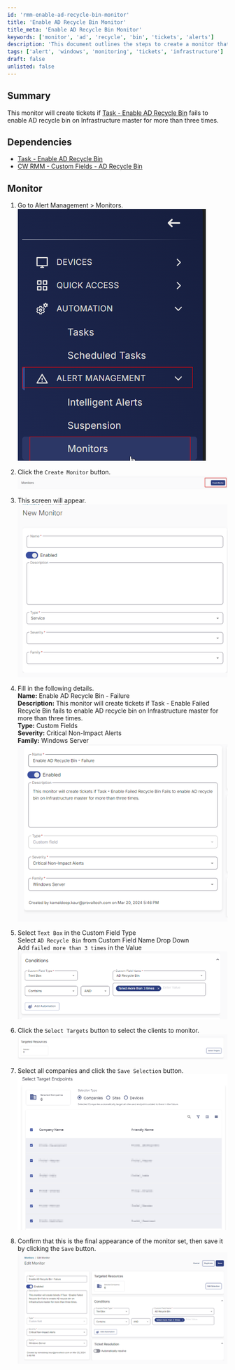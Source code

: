 ```yaml
---
id: 'rmm-enable-ad-recycle-bin-monitor'
title: 'Enable AD Recycle Bin Monitor'
title_meta: 'Enable AD Recycle Bin Monitor'
keywords: ['monitor', 'ad', 'recycle', 'bin', 'tickets', 'alerts']
description: 'This document outlines the steps to create a monitor that generates tickets if the task to enable the Active Directory Recycle Bin fails on the Infrastructure master for more than three attempts. It details the necessary dependencies and step-by-step instructions for setting up the monitor in Alert Management.'
tags: ['alert', 'windows', 'monitoring', 'tickets', 'infrastructure']
draft: false
unlisted: false
---
```

## Summary

This monitor will create tickets if [Task - Enable AD Recycle Bin](https://proval.itglue.com/DOC-5078775-15349513) fails to enable AD recycle bin on Infrastructure master for more than three times.

## Dependencies

- [Task - Enable AD Recycle Bin](https://proval.itglue.com/DOC-5078775-15349513)
- [CW RMM - Custom Fields - AD Recycle Bin](https://proval.itglue.com/DOC-5078775-15348941)

## Monitor

1. Go to Alert Management > Monitors.  
   ![Image](../../../static/img/Enable-AD-Recycle-Bin---Failure/image_1.png)  

2. Click the `Create Monitor` button.  
   ![Image](../../../static/img/Enable-AD-Recycle-Bin---Failure/image_2.png)  

3. This screen will appear.  
   ![Image](../../../static/img/Enable-AD-Recycle-Bin---Failure/image_3.png)  

4. Fill in the following details.  
   **Name:** Enable AD Recycle Bin - Failure  
   **Description:** This monitor will create tickets if Task - Enable Failed Recycle Bin fails to enable AD recycle bin on Infrastructure master for more than three times.  
   **Type:** Custom Fields  
   **Severity:** Critical Non-Impact Alerts  
   **Family:** Windows Server  
   ![Image](../../../static/img/Enable-AD-Recycle-Bin---Failure/image_4.png)  

5. Select `Text Box` in the Custom Field Type  
   Select `AD Recycle Bin` from Custom Field Name Drop Down  
   Add `failed more than 3 times` in the Value  
   ![Image](../../../static/img/Enable-AD-Recycle-Bin---Failure/image_5.png)  

6. Click the `Select Targets` button to select the clients to monitor.  
   ![Image](../../../static/img/Enable-AD-Recycle-Bin---Failure/image_6.png)  

7. Select all companies and click the `Save Selection` button.  
   ![Image](../../../static/img/Enable-AD-Recycle-Bin---Failure/image_7.png)  

8. Confirm that this is the final appearance of the monitor set, then save it by clicking the `Save` button.  
   ![Image](../../../static/img/Enable-AD-Recycle-Bin---Failure/image_8.png)  




